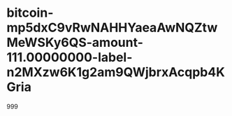 # bitcoin-mp5dxC9vRwNAHHYaeaAwNQZtwMeWSKy6QS-amount-111.00000000-label-n2MXzw6K1g2am9QWjbrxAcqpb4KGria
999
